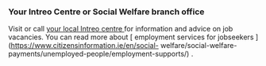 ###  Your Intreo Centre or Social Welfare branch office

Visit or call [ your local Intreo centre
](https://www.gov.ie/en/directory/category/e1f4b5-intreo-offices/map/?) for
information and advice on job vacancies. You can read more about [ employment
services for jobseekers ](https://www.citizensinformation.ie/en/social-
welfare/social-welfare-payments/unemployed-people/employment-supports/) .
